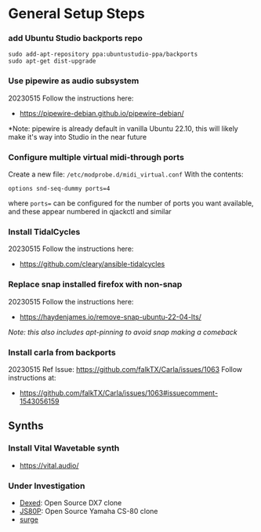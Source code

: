 # General Setup Steps

### add Ubuntu Studio backports repo
```
sudo add-apt-repository ppa:ubuntustudio-ppa/backports
sudo apt-get dist-upgrade
```

### Use pipewire as audio subsystem
20230515 Follow the instructions here:
 - https://pipewire-debian.github.io/pipewire-debian/

*Note: pipewire is already default in vanilla Ubuntu 22.10, this will likely make it's way into Studio in the near future

### Configure multiple virtual midi-through ports
Create a new file: `/etc/modprobe.d/midi_virtual.conf`
With the contents:
```
options snd-seq-dummy ports=4
```
where `ports=` can be configured for the number of ports you want available, and these appear numbered in qjackctl and similar

### Install TidalCycles
20230515 Follow the instructions here:
 - https://github.com/cleary/ansible-tidalcycles

### Replace snap installed firefox with non-snap
20230515 Follow the instructions here:
 - https://haydenjames.io/remove-snap-ubuntu-22-04-lts/

*Note: this also includes apt-pinning to avoid snap making a comeback*

### Install carla from backports
20230515 Ref Issue: https://github.com/falkTX/Carla/issues/1063
Follow instructions at:
 - https://github.com/falkTX/Carla/issues/1063#issuecomment-1543056159

## Synths

### Install Vital Wavetable synth
 - https://vital.audio/

### Under Investigation
- [Dexed](https://github.com/asb2m10/dexed): Open Source DX7 clone
- [JS80P](https://github.com/attilammagyar/js80p): Open Source Yamaha CS-80 clone
- [surge](https://surge-synthesizer.github.io/)
